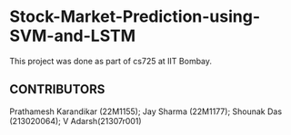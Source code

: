 # Stock-Market-Prediction-using-SVM-and-LSTM

This project was done as part of cs725 at IIT Bombay.

## CONTRIBUTORS
Prathamesh Karandikar (22M1155); 
Jay Sharma (22M1177);
Shounak Das (213020064); 
V Adarsh(21307r001)
